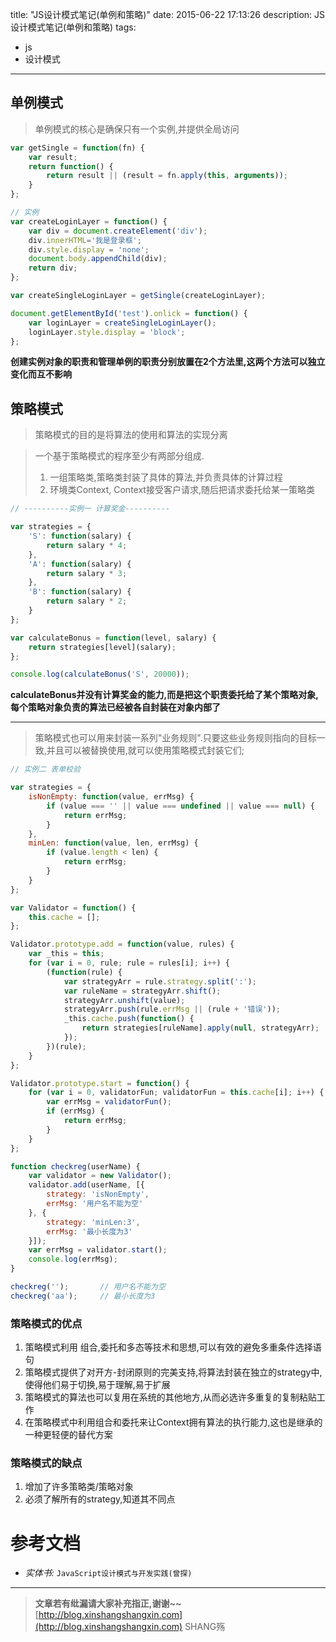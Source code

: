 title: "JS设计模式笔记(单例和策略)"
date: 2015-06-22 17:13:26
description: JS设计模式笔记(单例和策略)
tags:
- js
- 设计模式
---

## 单例模式
> 单例模式的核心是确保只有一个实例,并提供全局访问

```js
var getSingle = function(fn) {
    var result;
    return function() {
        return result || (result = fn.apply(this, arguments));
    }
};

// 实例
var createLoginLayer = function() {
    var div = document.createElement('div');
    div.innerHTML='我是登录框';
    div.style.display = 'none';
    document.body.appendChild(div);
    return div;
};

var createSingleLoginLayer = getSingle(createLoginLayer);

document.getElementById('test').onlick = function() {
    var loginLayer = createSingleLoginLayer();
    loginLayer.style.display = 'block';
};
```

**创建实例对象的职责和管理单例的职责分别放置在2个方法里,这两个方法可以独立变化而互不影响**


## 策略模式 
> 策略模式的目的是将算法的使用和算法的实现分离

> 一个基于策略模式的程序至少有两部分组成.
> 1. 一组策略类,策略类封装了具体的算法,并负责具体的计算过程
> 2. 环境类Context, Context接受客户请求,随后把请求委托给某一策略类

```js
// ----------实例一 计算奖金----------

var strategies = {
    'S': function(salary) {
        return salary * 4;
    },
    'A': function(salary) {
        return salary * 3;
    },
    'B': function(salary) {
        return salary * 2;
    }
};

var calculateBonus = function(level, salary) {
    return strategies[level](salary);
};

console.log(calculateBonus('S', 20000));
```

**calculateBonus并没有计算奖金的能力,而是把这个职责委托给了某个策略对象,每个策略对象负责的算法已经被各自封装在对象内部了**

----------
> 策略模式也可以用来封装一系列"业务规则".只要这些业务规则指向的目标一致,并且可以被替换使用,就可以使用策略模式封装它们;

```js
// 实例二 表单校验

var strategies = {
    isNonEmpty: function(value, errMsg) {
        if (value === '' || value === undefined || value === null) {
            return errMsg;
        }
    },
    minLen: function(value, len, errMsg) {
        if (value.length < len) {
            return errMsg;
        }
    }
};

var Validator = function() {
    this.cache = [];
};

Validator.prototype.add = function(value, rules) {
    var _this = this;
    for (var i = 0, rule; rule = rules[i]; i++) {
        (function(rule) {
            var strategyArr = rule.strategy.split(':');
            var ruleName = strategyArr.shift();
            strategyArr.unshift(value);
            strategyArr.push(rule.errMsg || (rule + '错误'));
            _this.cache.push(function() {
                return strategies[ruleName].apply(null, strategyArr);
            });
        })(rule);
    }
};

Validator.prototype.start = function() {
    for (var i = 0, validatorFun; validatorFun = this.cache[i]; i++) {
        var errMsg = validatorFun();
        if (errMsg) {
            return errMsg;
        }
    }
};

function checkreg(userName) {
    var validator = new Validator();
    validator.add(userName, [{
        strategy: 'isNonEmpty',
        errMsg: '用户名不能为空'
    }, {
        strategy: 'minLen:3',
        errMsg: '最小长度为3'
    }]);
    var errMsg = validator.start();
    console.log(errMsg);
}

checkreg('');       // 用户名不能为空
checkreg('aa');     // 最小长度为3
```

### 策略模式的优点
1. 策略模式利用 组合,委托和多态等技术和思想,可以有效的避免多重条件选择语句
2. 策略模式提供了对开方-封闭原则的完美支持,将算法封装在独立的strategy中,使得他们易于切换,易于理解,易于扩展
3. 策略模式的算法也可以复用在系统的其他地方,从而必选许多重复的复制粘贴工作
4. 在策略模式中利用组合和委托来让Context拥有算法的执行能力,这也是继承的一种更轻便的替代方案

### 策略模式的缺点
1. 增加了许多策略类/策略对象
2. 必须了解所有的strategy,知道其不同点

# 参考文档
- *实体书:* `JavaScript设计模式与开发实践(曾探)`

-----------------------

> **文章若有纰漏请大家补充指正,谢谢~~**
> [http://blog.xinshangshangxin.com](http://blog.xinshangshangxin.com) SHANG殇
